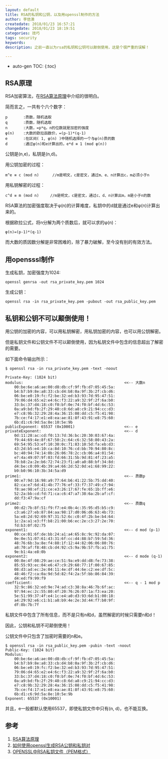 ```yaml
---
layout: default
title: RSA的私钥和公钥，以及用openssl制作的方法
author: 李佶澳
createdate: 2018/01/23 16:57:21
changedate: 2018/01/23 18:19:51
categories: 技巧
tags: security
keywords:
description: 之前一直以为rsa的私钥和公钥可以颠倒使用，这是个很严重的误解！

---
```


* auto-gen TOC:
{:toc}

## RSA原理

RSA加密算法，在[RSA算法原理][1]中介绍的很明白。

简而言之，一共有个六个数字：

	p       :质数，随机选取
	q       :质数，随机选取
	n       :大数，=p*q，n的位数就是加密的强度
	φ(n)    :大数的欧拉函数价，=(p-1)*(q-1)
	e       :在区间( 1, φ(n) )中随机选择的一个与φ(n)质的数
	d       :通过φ(n)和e计算出的，e*d ≡ 1 (mod φ(n))

公钥是(n,e)，私钥是(n,d)。

用公钥加密的过程：

	m^e ≡ c (mod n)      //m是明文，c是密文，通过m、e、n计算出c，m必须小于n

用私钥解密的过程：

	c^d ≡ m (mod n)     //m是明文，c是密文，通过c、d、n计算出m，m是小于n的数

RSA算法的加密强度取决于φ(n)的计算难度，私钥中的d就是通过e和φ(n)计算出来的。

根据欧拉公式，将n分解为两个质数后，就可以求的φ(n)：

	φ(n)=(p-1)*(q-1)

而大数的质因数分解是非常困难的，除了暴力破解，至今没有别的有效方法。

## 用opensssl制作

生成私钥，加密强度为1024:

	openssl genrsa -out rsa_private_key.pem 1024

生成公钥：

	openssl rsa -in rsa_private_key.pem -pubout -out rsa_public_key.pem

## 私钥和公钥不可以颠倒使用！

用公钥的加密的内容，可以用私钥解密，用私钥加密的内容，也可以用公钥解密。

但是私钥文件和公钥文件不可以颠倒使用，因为私钥文件中包含的信息超出了解密的需要。

如下面命令输出所示：

	$ openssl rsa -in rsa_private_key.pem -text -noout
	
	Private-Key: (1024 bit)
	modulus:                                             <<-- 大数n
	    00:be:6e:a6:ae:00:d8:db:cf:9f:fb:d7:05:45:5a:
	    b4:b7:b9:8e:a8:33:cb:d4:b8:0a:9f:3b:2f:cb:d6:
	    06:be:e0:19:fc:f2:be:32:ed:b3:93:7d:95:47:51:
	    79:06:d4:65:e2:e4:6c:f3:22:a9:32:9f:2f:6a:b0:
	    33:bc:37:d4:18:c0:f0:bf:0e:74:f0:bf:4d:6c:53:
	    0a:a9:bd:fb:2f:29:40:c8:6d:a8:c9:21:94:cc:d3:
	    e7:c8:9b:32:29:28:4a:36:15:08:dd:c5:f5:41:98:
	    7b:ce:f4:17:e1:e8:ea:ae:81:8f:43:91:e8:75:60:
	    6b:d1:c6:9d:5a:8e:10:5e:9b
	publicExponent: 65537 (0x10001)                      <<-- e
	privateExponent:                                     <<-- d
	    0d:11:28:ac:cd:f0:13:7d:36:bc:20:30:03:67:4a:
	    f9:44:69:4e:8f:67:50:2c:64:c6:32:58:80:43:2a:
	    69:54:95:53:ef:10:30:0c:71:83:10:5d:fa:eb:d3:
	    43:2d:b5:e4:10:ca:8d:10:76:cd:bb:70:94:80:8c:
	    bc:40:94:74:14:0b:26:06:78:2c:cb:06:a4:01:54:
	    e7:4a:49:07:9f:03:fd:66:31:5b:9d:81:4f:23:a5:
	    78:b8:2a:2e:b6:72:74:23:f1:a0:a0:88:bf:34:8d:
	    d4:be:c0:09:4b:39:a4:66:2d:52:0d:e1:68:99:22:
	    b9:b0:96:10:3b:34:5a:d9
	prime1:                                              <<-- 质数p
	    00:e7:9d:16:98:a9:77:64:b6:41:22:5b:75:dd:40:
	    82:ca:e7:6d:41:4b:77:76:ef:33:f7:37:49:c7:94:
	    f8:ae:98:ef:21:ce:e3:26:17:67:fe:65:1b:ff:e6:
	    52:2a:bb:cd:fd:71:ca:c6:47:a7:38:6a:2b:af:cf:
	    dd:f3:47:9a:cf
	prime2:                                              <<-- 质数q
	    00:d2:7b:8f:51:f9:f7:e4:0b:4c:35:95:d5:b5:c9:
	    c3:a6:27:eb:87:84:aa:98:17:d0:06:d6:63:4b:73:
	    5a:e8:2d:92:69:97:31:52:6c:c0:4f:2b:be:b4:64:
	    1c:2a:a1:e3:ff:b8:21:00:b6:ec:2e:c3:27:2e:70:
	    fd:b3:0f:02:75
	exponent1:                                           <<-- d mod (p-1)
	    00:ce:01:6f:de:bb:24:a1:a4:65:8c:9c:92:da:07:
	    0e:0e:51:07:61:43:31:6f:cc:d4:88:b7:59:5d:36:
	    48:76:6b:3a:8e:f4:88:1f:12:44:82:06:06:80:76:
	    a8:70:af:f8:48:cb:d4:92:c5:9a:9b:57:fb:a1:75:
	    9e:b1:4a:e8:0b
	exponent2:                                           <<-- d mode (q-1)
	    00:8e:4f:08:29:ae:ce:51:9a:e9:dd:d8:fe:73:38:
	    85:55:93:ec:04:e6:47:c9:29:60:77:1f:00:67:85:
	    08:d3:ad:ec:2e:04:11:4e:df:44:6e:c2:ee:df:5c:
	    48:46:f2:ca:0a:9d:5d:82:f4:2a:5f:bb:86:84:39:
	    d4:ed:f9:99:f9
	coefficient:                                         <<-- q - 1 mod p
	    32:9c:86:32:ed:9e:74:ad:c3:38:8a:46:7b:6f:ac:
	    97:94:ec:2c:55:80:4f:20:76:26:07:1a:f3:ea:20:
	    5e:51:99:37:4f:e4:1c:e4:a0:d3:93:6d:b1:00:18:
	    a4:29:92:e6:c1:b1:a8:b9:4e:2e:3d:44:f7:b0:9f:
	    df:8b:7b:7f

私钥文件中包含了所有信息，而不是只有n和d，虽然解密的时候只需要n和d！

因此，公钥和私钥不可颠倒使用！

公钥文件中只包含了加密时需要的n和e。

	$ openssl rsa -in rsa_public_key.pem -pubin -text -noout
	Public-Key: (1024 bit)
	Modulus:
	    00:be:6e:a6:ae:00:d8:db:cf:9f:fb:d7:05:45:5a:
	    b4:b7:b9:8e:a8:33:cb:d4:b8:0a:9f:3b:2f:cb:d6:
	    06:be:e0:19:fc:f2:be:32:ed:b3:93:7d:95:47:51:
	    79:06:d4:65:e2:e4:6c:f3:22:a9:32:9f:2f:6a:b0:
	    33:bc:37:d4:18:c0:f0:bf:0e:74:f0:bf:4d:6c:53:
	    0a:a9:bd:fb:2f:29:40:c8:6d:a8:c9:21:94:cc:d3:
	    e7:c8:9b:32:29:28:4a:36:15:08:dd:c5:f5:41:98:
	    7b:ce:f4:17:e1:e8:ea:ae:81:8f:43:91:e8:75:60:
	    6b:d1:c6:9d:5a:8e:10:5e:9b
	Exponent: 65537 (0x10001)

并且，e一般都默认使用65537，即使私钥文件中只有(n, d)，也不能互换。

## 参考

1. [RSA算法原理][1]
2. [如何使用openssl生成RSA公钥和私钥对][2]
3. [OPENSSL中RSA私钥文件（PEM格式）][3]

[1]: http://www.ruanyifeng.com/blog/2013/07/rsa_algorithm_part_two.html "RSA算法原理"
[2]: http://blog.csdn.net/aexlinda/article/details/37693167  "如何使用openssl生成RSA公钥和私钥对" 
[3]: https://www.cnblogs.com/jukan/p/5527922.html  "OPENSSL中RSA私钥文件（PEM格式）"
